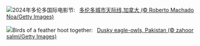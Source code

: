 ![](https://www.bing.com/th?id=OHR.TIFF2024_ZH-CN4896695918_UHD.jpg&w=1000)2024年多伦多国际电影节:&nbsp;&ensp;[多伦多城市天际线,加拿大 (© Roberto Machado Noa/Getty Images)](https://www.bing.com/th?id=OHR.TIFF2024_ZH-CN4896695918_UHD.jpg)
<br><br/>
![](https://www.bing.com/th?id=OHR.DuskyOwls_EN-US9845705930_UHD.jpg&w=1000)Birds of a feather hoot together:&nbsp;&ensp;[Dusky eagle-owls, Pakistan (© zahoor salmi/Getty Images)](https://www.bing.com/th?id=OHR.DuskyOwls_EN-US9845705930_UHD.jpg)
<br><br/>

